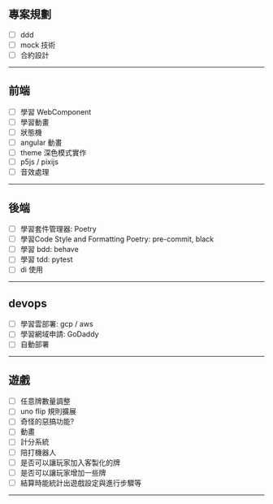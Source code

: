
## 專案規劃
- [ ] ddd  
- [ ] mock 技術
- [ ] 合約設計
---
## 前端
- [ ] 學習 WebComponent  
- [ ] 學習動畫
- [ ] 狀態機
- [ ] angular 動畫
- [ ] theme 深色模式實作
- [ ] p5js / pixijs
- [ ] 音效處理
---
## 後端
- [ ] 學習套件管理器: Poetry   
- [ ] 學習Code Style and Formatting Poetry: pre-commit, black  
- [ ] 學習 bdd: behave
- [ ] 學習 tdd: pytest
- [ ] di 使用
---
## devops
- [ ] 學習雲部署: gcp / aws
- [ ] 學習網域申請: GoDaddy
- [ ] 自動部署
---
## 遊戲
- [ ] 任意牌數量調整  
- [ ] uno flip 規則擴展  
- [ ] 奇怪的惡搞功能?
- [ ] 動畫
- [ ] 計分系統
- [ ] 陪打機器人
- [ ] 是否可以讓玩家加入客製化的牌
- [ ] 是否可以讓玩家增加一些牌
- [ ] 結算時能統計出遊戲設定與進行步驟等
---